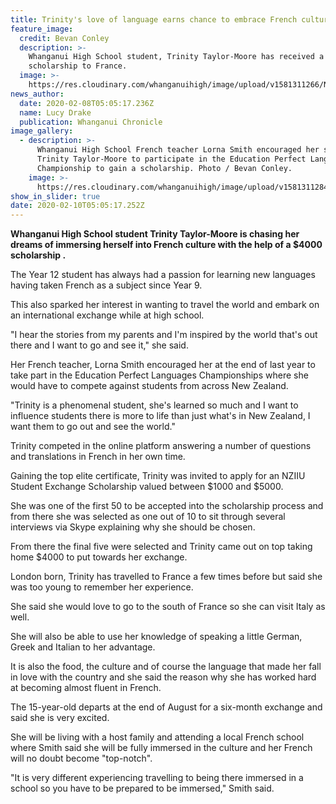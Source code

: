 ```yaml
---
title: Trinity's love of language earns chance to embrace French culture
feature_image:
  credit: Bevan Conley
  description: >-
    Whanganui High School student, Trinity Taylor-Moore has received a $4000
    scholarship to France. 
  image: >-
    https://res.cloudinary.com/whanganuihigh/image/upload/v1581311266/News/Trinity_Taylor_Moore.Chron_8.2.20.jpg
news_author:
  date: 2020-02-08T05:05:17.236Z
  name: Lucy Drake
  publication: Whanganui Chronicle
image_gallery:
  - description: >-
      Whanganui High School French teacher Lorna Smith encouraged her student
      Trinity Taylor-Moore to participate in the Education Perfect Languages
      Championship to gain a scholarship. Photo / Bevan Conley.
    image: >-
      https://res.cloudinary.com/whanganuihigh/image/upload/v1581311284/News/Trinity_Taylor_Moore._Lorna_Smith.Chron_8.2.20.jpg
show_in_slider: true
date: 2020-02-10T05:05:17.252Z
---
```

**Whanganui High School student Trinity Taylor-Moore is chasing her dreams of immersing herself into French culture with the help of a $4000 scholarship.**

The Year 12 student has always had a passion for learning new languages having taken French as a subject since Year 9.

This also sparked her interest in wanting to travel the world and embark on an international exchange while at high school.

"I hear the stories from my parents and I'm inspired by the world that's out there and I want to go and see it," she said.

Her French teacher, Lorna Smith encouraged her at the end of last year to take part in the Education Perfect Languages Championships where she would have to compete against students from across New Zealand.

"Trinity is a phenomenal student, she's learned so much and I want to influence students there is more to life than just what's in New Zealand, I want them to go out and see the world."

Trinity competed in the online platform answering a number of questions and translations in French in her own time.

Gaining the top elite certificate, Trinity was invited to apply for an NZIIU Student Exchange Scholarship valued between $1000 and $5000.

She was one of the first 50 to be accepted into the scholarship process and from there she was selected as one out of 10 to sit through several interviews via Skype explaining why she should be chosen.

From there the final five were selected and Trinity came out on top taking home $4000 to put towards her exchange.

London born, Trinity has travelled to France a few times before but said she was too young to remember her experience.

She said she would love to go to the south of France so she can visit Italy as well.

She will also be able to use her knowledge of speaking a little German, Greek and Italian to her advantage.

It is also the food, the culture and of course the language that made her fall in love with the country and she said the reason why she has worked hard at becoming almost fluent in French.

The 15-year-old departs at the end of August for a six-month exchange and said she is very excited.

She will be living with a host family and attending a local French school where Smith said she will be fully immersed in the culture and her French will no doubt become "top-notch".

"It is very different experiencing travelling to being there immersed in a school so you have to be prepared to be immersed," Smith said.
